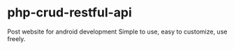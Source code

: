# php-crud-restful-api
Post website for android development
Simple to use, easy to customize, use freely.
